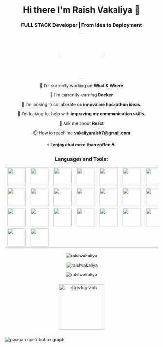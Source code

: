 <h1 align="center">Hi there I'm Raish Vakaliya 👋</h1>
<h3 align="center">FULL STACK Developer | From Idea to Deployment</h3>

<div align="center">
  <img src="https://pbs.twimg.com/profile_images/1911300982194962433/BoalmN03_200x200.jpg" 
     height="150" 
     style="border-radius: 50%;" />
</div>

<div align="center">

🔭 I’m currently working on **What & Where**

🌱 I’m currently learning **Docker**

👯 I’m looking to collaborate on **innovative hackathon ideas.**

🤝 I’m looking for help with **improving my communication skills.**

💬 Ask me about **React**

📫 How to reach me **vakaliyaraish7@gmail.com**

⚡ **I enjoy chai more than coffee ☕.**
</div>

<h3 align="center">Languages and Tools:</h3>
<div align="center">

| | | | | | | |
|---|---|---|---|---|---|---|
| <img src="https://skillicons.dev/icons?i=ts" height="60" /> | <img src="https://skillicons.dev/icons?i=tailwind" height="60" /> | <img src="https://skillicons.dev/icons?i=py" height="60" /> | <img src="https://skillicons.dev/icons?i=c" height="60" /> | <img src="https://skillicons.dev/icons?i=cpp" height="60" /> | <img src="https://skillicons.dev/icons?i=react" height="60" /> | <img src="https://skillicons.dev/icons?i=express" height="60" /> |
| <img src="https://skillicons.dev/icons?i=firebase" height="60" /> | <img src="https://skillicons.dev/icons?i=git" height="60" /> | <img src="https://skillicons.dev/icons?i=github" height="60" /> | <img src="https://skillicons.dev/icons?i=html" height="60" /> | <img src="https://skillicons.dev/icons?i=js" height="60" /> | <img src="https://skillicons.dev/icons?i=mongodb" height="60" /> | <img src="https://skillicons.dev/icons?i=netlify" height="60" /> |
| <img src="https://skillicons.dev/icons?i=nodejs" height="60" /> | <img src="https://skillicons.dev/icons?i=postman" height="60" /> | <img src="https://skillicons.dev/icons?i=vite" height="60" /> | <img src="https://skillicons.dev/icons?i=vercel" height="60" /> | <img src="https://skillicons.dev/icons?i=css" height="60" /> | <img src="https://skillicons.dev/icons?i=electron" height="60" /> | <img src="https://skillicons.dev/icons?i=supabase" height="60" /> |
| <img src="https://assets.streamlinehq.com/image/private/w_300,h_300,ar_1/f_auto/v1/icons/logos/clerk-uvna1mxd54k50cohb8o2i.png/clerk-nzr7956knokwjx841f6yye.png?_a=DATAg1AAZAA0k" height="60" /> | <img src="https://avatars.githubusercontent.com/u/81530787?s=280&v=4" height="60" /> |  |  |  |  |  |

</div>



<p align="center"><img align="center" src="https://github-readme-stats.vercel.app/api/top-langs?username=raishvakaliya&show_icons=true&locale=en&layout=compact" alt="raishvakaliya" /></p>

<p align="center">&nbsp;<img align="center" src="https://github-readme-stats.vercel.app/api?username=raishvakaliya&show_icons=true&locale=en" alt="raishvakaliya" /></p>

<p align="center"><img align="center" src="https://github-readme-streak-stats.herokuapp.com/?user=raishvakaliya&" alt="raishvakaliya" /></p>

###

<div align="center">
  <img src="https://streak-stats.demolab.com?user=RaishVakaliya&locale=en&mode=daily&theme=dracula&hide_border=false&border_radius=5&order=3" height="150" alt="streak graph"  />
</div>

###

<picture>
  <source media="(prefers-color-scheme: dark)" srcset="https://raw.githubusercontent.com/RaishVakaliya/RaishVakaliya/output/pacman-contribution-graph-dark.svg">
  <source media="(prefers-color-scheme: light)" srcset="https://raw.githubusercontent.com/RaishVakaliya/RaishVakaliya/output/pacman-contribution-graph.svg">
  <img alt="pacman contribution graph" src="https://raw.githubusercontent.com/RaishVakaliya/RaishVakaliya/output/pacman-contribution-graph.svg">
</picture>

###
